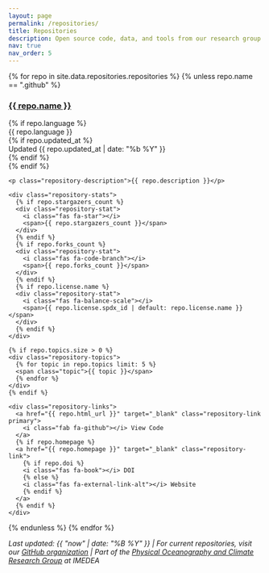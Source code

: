 ```yaml
---
layout: page
permalink: /repositories/
title: Repositories
description: Open source code, data, and tools from our research group
nav: true
nav_order: 5
---
```


<div class="repositories">



<!-- Repository Grid -->
<div class="repositories-grid">
  {% for repo in site.data.repositories.repositories %}
  {% unless repo.name == ".github" %}
  <div class="repository-card">
    <div class="repository-header">
      <div class="repository-icon">
        <i class="fab fa-github"></i>
      </div>
      <div class="repository-info">
        <h3 class="repository-name">
          <a href="{{ repo.html_url }}" target="_blank">{{ repo.name }}</a>
        </h3>
        {% if repo.language %}
        <div class="repository-meta">
          <div class="repository-meta-item">
            <i class="fas fa-code"></i>
            <span class="repository-language">{{ repo.language }}</span>
          </div>
          {% if repo.updated_at %}
          <div class="repository-meta-item">
            <i class="fas fa-clock"></i>
            <span>Updated {{ repo.updated_at | date: "%b %Y" }}</span>
          </div>
          {% endif %}
        </div>
        {% endif %}
      </div>
    </div>
    
    <p class="repository-description">{{ repo.description }}</p>
    
    <div class="repository-stats">
      {% if repo.stargazers_count %}
      <div class="repository-stat">
        <i class="fas fa-star"></i>
        <span>{{ repo.stargazers_count }}</span>
      </div>
      {% endif %}
      {% if repo.forks_count %}
      <div class="repository-stat">
        <i class="fas fa-code-branch"></i>
        <span>{{ repo.forks_count }}</span>
      </div>
      {% endif %}
      {% if repo.license.name %}
      <div class="repository-stat">
        <i class="fas fa-balance-scale"></i>
        <span>{{ repo.license.spdx_id | default: repo.license.name }}</span>
      </div>
      {% endif %}
    </div>
    
    {% if repo.topics.size > 0 %}
    <div class="repository-topics">
      {% for topic in repo.topics limit: 5 %}
      <span class="topic">{{ topic }}</span>
      {% endfor %}
    </div>
    {% endif %}
    
    <div class="repository-links">
      <a href="{{ repo.html_url }}" target="_blank" class="repository-link primary">
        <i class="fab fa-github"></i> View Code
      </a>
      {% if repo.homepage %}
      <a href="{{ repo.homepage }}" target="_blank" class="repository-link">
        {% if repo.doi %}
        <i class="fas fa-book"></i> DOI
        {% else %}
        <i class="fas fa-external-link-alt"></i> Website
        {% endif %}
      </a>
      {% endif %}
    </div>
  </div>
  {% endunless %}
  {% endfor %}
</div>

<div class="repo-footer">
  <p><em>Last updated: {{ "now" | date: "%B %Y" }} | For current repositories, visit our <a href="https://github.com/IMEDEA-POP-LAB" target="_blank">GitHub organization</a> | Part of the <a href="https://imedea.uib-csic.es/en/research/marine-technologies-operational-and-coastal-oceanography/" target="_blank">Physical Oceanography and Climate Research Group</a> at IMEDEA</em></p>
</div>

</div>



